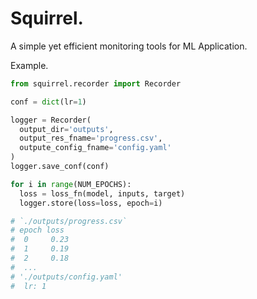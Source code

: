# Squirrel. 
A simple yet efficient monitoring tools for ML Application.

Example.

```python
from squirrel.recorder import Recorder

conf = dict(lr=1)

logger = Recorder(
  output_dir='outputs',
  output_res_fname='progress.csv',
  outpute_config_fname='config.yaml'
)
logger.save_conf(conf)

for i in range(NUM_EPOCHS):
  loss = loss_fn(model, inputs, target)
  logger.store(loss=loss, epoch=i)

# `./outputs/progress.csv`
# epoch loss
#  0     0.23
#  1     0.19
#  2     0.18
#  ...
# './outputs/config.yaml'
#  lr: 1
```

